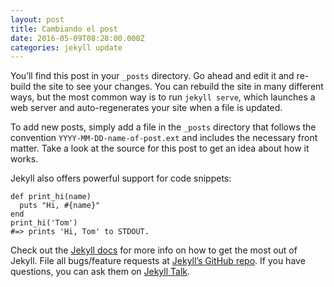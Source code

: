 ```yaml
---
layout: post
title: Cambiando el post
date: 2016-05-09T08:28:00.000Z
categories: jekyll update
---
```



You’ll find this post in your `_posts` directory. Go ahead and edit it and re-build the site to see your changes. You can rebuild the site in many different ways, but the most common way is to run `jekyll serve`, which launches a web server and auto-regenerates your site when a file is updated.

To add new posts, simply add a file in the `_posts` directory that follows the convention `YYYY-MM-DD-name-of-post.ext` and includes the necessary front matter. Take a look at the source for this post to get an idea about how it works.

Jekyll also offers powerful support for code snippets:

<div class="highlight"><pre><code class="language-ruby" data-lang="ruby"><span class="k">def</span> <span class="nf">print_hi</span><span class="p">(</span><span class="nb">name</span><span class="p">)</span>
  <span class="nb">puts</span> <span class="s2">&quot;Hi, </span><span class="si">#{</span><span class="nb">name</span><span class="si">}</span><span class="s2">&quot;</span>
<span class="k">end</span>
<span class="n">print_hi</span><span class="p">(</span><span class="s1">&#39;Tom&#39;</span><span class="p">)</span>
<span class="c1">#=&gt; prints &#39;Hi, Tom&#39; to STDOUT.</span></code></pre></div>

Check out the [Jekyll docs](http://jekyllrb.com/docs/home) for more info on how to get the most out of Jekyll. File all bugs/feature requests at [Jekyll’s GitHub repo](https://github.com/jekyll/jekyll). If you have questions, you can ask them on [Jekyll Talk](https://talk.jekyllrb.com/).